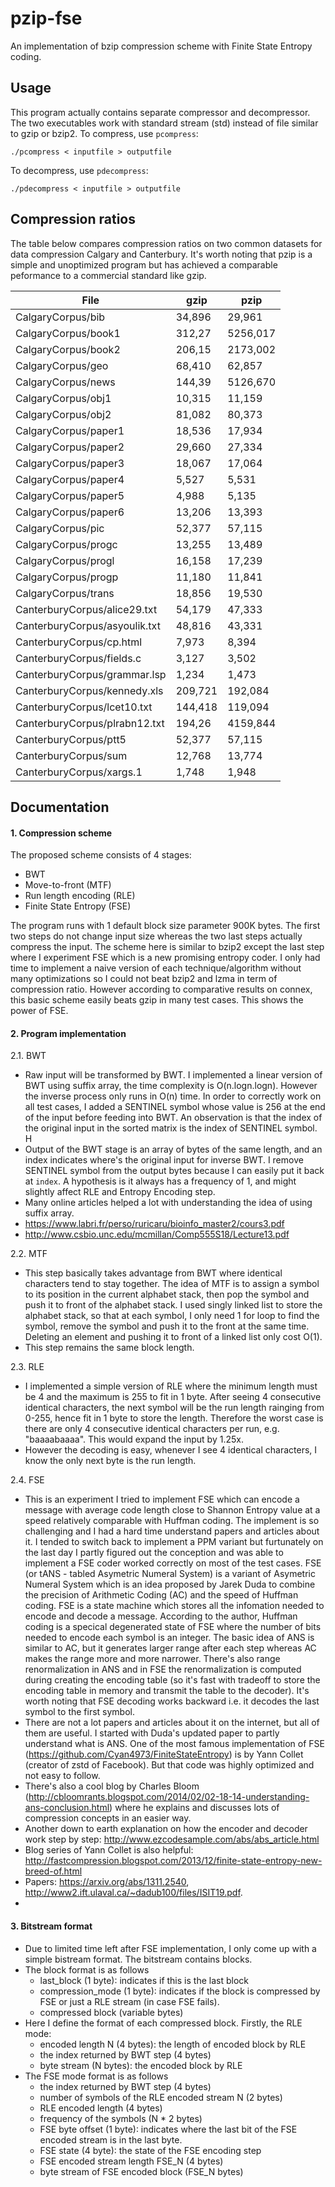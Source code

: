 # pzip-fse
An implementation of bzip compression scheme with Finite State Entropy coding.

## Usage
This program actually contains separate compressor and decompressor. The two executables work with standard stream (std) instead of file similar to gzip or bzip2. To compress, use `pcompress`:

`./pcompress < inputfile > outputfile`

To decompress, use `pdecompress`:

`./pdecompress < inputfile > outputfile`

## Compression ratios

The table below compares compression ratios on two common datasets for data compression Calgary and Canterbury. 
It's worth noting that pzip is a simple and unoptimized program but has achieved a comparable peformance to a commercial standard like gzip.

| File	                        | gzip	    | pzip      |
| ------------------------------|-----------|-----------|
| CalgaryCorpus/bib	            | 34,896    | 29,961    |
| CalgaryCorpus/book1	          | 312,27    | 5256,017  |
| CalgaryCorpus/book2	          | 206,15    | 2173,002  |
| CalgaryCorpus/geo	            | 68,410    | 62,857    |
| CalgaryCorpus/news	          | 144,39    | 5126,670  |
| CalgaryCorpus/obj1	          | 10,315    | 11,159    |
| CalgaryCorpus/obj2	          | 81,082    | 80,373    |
| CalgaryCorpus/paper1	        | 18,536    | 17,934    |
| CalgaryCorpus/paper2	        | 29,660    | 27,334    |
| CalgaryCorpus/paper3	        | 18,067    | 17,064    |
| CalgaryCorpus/paper4	        | 5,527	    | 5,531     |
| CalgaryCorpus/paper5	        | 4,988	    | 5,135     |
| CalgaryCorpus/paper6	        | 13,206    | 13,393    |
| CalgaryCorpus/pic	            | 52,377    | 57,115    |
| CalgaryCorpus/progc	          | 13,255    | 13,489    |
| CalgaryCorpus/progl	          | 16,158    | 17,239    |
| CalgaryCorpus/progp	          | 11,180    | 11,841    |
| CalgaryCorpus/trans	          | 18,856    | 19,530    |
| CanterburyCorpus/alice29.txt  | 54,179	  | 47,333    |
| CanterburyCorpus/asyoulik.txt	| 48,816    | 43,331    |
| CanterburyCorpus/cp.html	    | 7,973	    | 8,394     |
| CanterburyCorpus/fields.c	    | 3,127	    | 3,502     |
| CanterburyCorpus/grammar.lsp	| 1,234	    | 1,473     |
| CanterburyCorpus/kennedy.xls	| 209,721   | 192,084   |
| CanterburyCorpus/lcet10.txt	  | 144,418	  | 119,094   |
| CanterburyCorpus/plrabn12.txt	| 194,26    | 4159,844  |
| CanterburyCorpus/ptt5	        | 52,377    | 57,115    |
| CanterburyCorpus/sum	        | 12,768    | 13,774    |
| CanterburyCorpus/xargs.1	    | 1,748	    | 1,948     |

## Documentation

#### 1. Compression scheme

The proposed scheme consists of 4 stages:
- BWT
- Move-to-front (MTF)
- Run length encoding (RLE)
- Finite State Entropy (FSE) 

The program runs with 1 default block size parameter 900K bytes. The first two steps do not change input size whereas the two last steps actually compress the input. The scheme here is similar to bzip2 except the last step where I experiment FSE which is a new promising entropy coder. I only had time to implement a naive version of each technique/algorithm without many optimizations so I could not beat bzip2 and lzma in term of compression ratio. However according to comparative results on connex, this basic scheme easily beats gzip in many test cases. This shows the power of FSE.

#### 2. Program implementation
2.1. BWT
- Raw input will be transformed by BWT. I implemented a linear version of BWT using suffix array, the time complexity is O(n.logn.logn). However the inverse process only runs in O(n) time. In order to correctly work on all test cases, I added a SENTINEL symbol whose value is 256 at the end of the input before feeding into BWT. An observation is that the index of the original input in the sorted matrix is the index of SENTINEL symbol. H
- Output of the BWT stage is an array of bytes of the same length, and an index indicates where's the original input for inverse BWT. I remove SENTINEL symbol from the output bytes because I can easily put it back at `index`. A hypothesis is it always has a frequency of 1, and might slightly affect RLE and Entropy Encoding step.
- Many online articles helped a lot with understanding the idea of using suffix array.
- https://www.labri.fr/perso/ruricaru/bioinfo_master2/cours3.pdf
- http://www.csbio.unc.edu/mcmillan/Comp555S18/Lecture13.pdf

2.2. MTF
- This step basically takes advantage from BWT where identical characters tend to stay together. The idea of MTF is to assign a symbol to its position in the current alphabet stack, then pop the symbol and push it to front of the alphabet stack. I used singly linked list to store the alphabet stack, so that at each symbol, I only need 1 for loop to find the symbol, remove the symbol and push it to the front at the same time. Deleting an element and pushing it to front of a linked list only cost O(1).
- This step remains the same block length.

2.3. RLE
- I implemented a simple version of RLE where the minimum length must be 4 and the maximum is 255 to fit in 1 byte. After seeing 4 consecutive identical characters, the next symbol will be the run length rainging from 0-255, hence fit in 1 byte to store the length. Therefore the worst case is there are only 4 consecutive identical characters per run, e.g. "baaaabaaaa". This would expand the input by 1.25x.
- However the decoding is easy, whenever I see 4 identical characters, I know the only next byte is the run length.

2.4. FSE
- This is an experiment I tried to implement FSE which can encode a message with average code length close to Shannon Entropy value at a speed relatively comparable with Huffman coding. The implement is so challenging and I had a hard time understand papers and articles about it. I tended to switch back to implement a PPM variant but furtunately on the last day I partly figured out the conception and was able to implement a FSE coder worked correctly on most of the test cases. FSE (or tANS - tabled Asymetric Numeral System) is a variant of Asymetric Numeral System which is an idea proposed by Jarek Duda to combine the precision of Arithmetic Coding (AC) and the speed of Huffman coding. FSE is a state machine which stores all the infomation needed to encode and decode a message. According to the author, Huffman coding is a specical degenerated state of FSE where the number of bits needed to encode each symbol is an integer. The basic idea of ANS is similar to AC, but it generates larger range after each step whereas AC makes the range more and more narrower. There's also range renormalization in ANS and in FSE the renormalization is computed during creating the encoding table (so it's fast with tradeoff to store the encoding table in memory and transmit the table to the decoder). It's worth noting that FSE decoding works backward i.e. it decodes the last symbol to the first symbol. 
- There are not a lot papers and articles about it on the internet, but all of them are useful. I started with Duda's updated paper to partly understand what is ANS. One of the most famous implementation of FSE (https://github.com/Cyan4973/FiniteStateEntropy) is by Yann Collet (creator of zstd of Facebook). But that code was highly optimized and not easy to follow. 
- There's also a cool blog by Charles Bloom (http://cbloomrants.blogspot.com/2014/02/02-18-14-understanding-ans-conclusion.html) where he explains and discusses lots of compression concepts in an easier way.
- Another down to earth explanation on how the encoder and decoder work step by step: http://www.ezcodesample.com/abs/abs_article.html
- Blog series of Yann Collet is also helpful: http://fastcompression.blogspot.com/2013/12/finite-state-entropy-new-breed-of.html
- Papers: https://arxiv.org/abs/1311.2540, http://www2.ift.ulaval.ca/~dadub100/files/ISIT19.pdf.
- 
#### 3. Bitstream format
- Due to limited time left after FSE implementation, I only come up with a simple bistream format. The bitstream contains blocks.
- The block format is as follows
    - last_block (1 byte): indicates if this is the last block
    - compression_mode (1 byte): indicates if the block is compressed by FSE or just a RLE stream (in case FSE fails).
    - compressed block (variable bytes)
- Here I define the format of each compressed block. Firstly, the RLE mode:
    - encoded length N (4 bytes): the length of encoded block by RLE
    - the index returned by BWT step (4 bytes)
    - byte stream (N bytes): the encoded block by RLE
- The FSE mode format is as follows
   - the index returned by BWT step (4 bytes)
   - number of symbols of the RLE encoded stream N (2 bytes)
   - RLE encoded length (4 bytes)
   - frequency of the symbols (N * 2 bytes)
   - FSE byte offset (1 byte): indicates where the last bit of the FSE encoded stream is in the last byte.
   - FSE state (4 byte): the state of the FSE encoding step
   - FSE encoded stream length FSE_N (4 bytes)
   - byte stream of FSE encoded block (FSE_N bytes)
